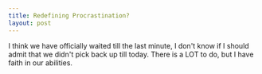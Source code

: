 ```yaml
---
title: Redefining Procrastination?
layout: post
---
```

I think we have officially waited till the last minute, I don't know if I should admit that we didn't pick back up till today.
There is a LOT to do, but I have faith in our abilities.
